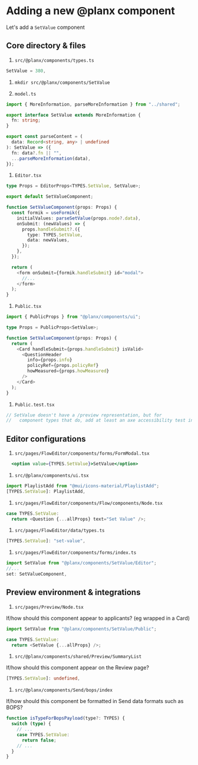 # Adding a new @planx component

Let's add a `SetValue` component

## Core directory & files 

1. `src/@planx/components/types.ts`

```typescript
SetValue = 380,
```

1. `mkdir src/@planx/components/SetValue`

1. `model.ts`

```typescript
import { MoreInformation, parseMoreInformation } from "../shared";

export interface SetValue extends MoreInformation {
  fn: string;
}

export const parseContent = (
  data: Record<string, any> | undefined
): SetValue => ({
  fn: data?.fn || "",
  ...parseMoreInformation(data),
});
```

1. `Editor.tsx`

```typescript
type Props = EditorProps<TYPES.SetValue, SetValue>;

export default SetValueComponent;

function SetValueComponent(props: Props) {
  const formik = useFormik({
    initialValues: parseSetValue(props.node?.data),
    onSubmit: (newValues) => {
      props.handleSubmit?.({
        type: TYPES.SetValue,
        data: newValues,
      });
    },
  });

  return (
    <form onSubmit={formik.handleSubmit} id="modal">
      //... 
    </form>
  );
}
```

1. `Public.tsx`

```typescript
import { PublicProps } from "@planx/components/ui";

type Props = PublicProps<SetValue>;

function SetValueComponent(props: Props) {
  return (
    <Card handleSubmit={props.handleSubmit} isValid>
      <QuestionHeader
        info={props.info}
        policyRef={props.policyRef}
        howMeasured={props.howMeasured}
      />
    </Card>
  );
}
```

1. `Public.test.tsx`

```typescript
// SetValue doesn't have a /preview representation, but for
//   component types that do, add at least an axe accessibility test in here
```

## Editor configurations

1. `src/pages/FlowEditor/components/forms/FormModal.tsx`

```jsx
  <option value={TYPES.SetValue}>SetValue</option>
```

1. `src/@planx/components/ui.tsx`

```typescript 
import PlaylistAdd from "@mui/icons-material/PlaylistAdd";
[TYPES.SetValue]: PlaylistAdd,
```

1. `src/pages/FlowEditor/components/Flow/components/Node.tsx`

```typescript
case TYPES.SetValue:
  return <Question {...allProps} text="Set Value" />;
```

1. `src/pages/FlowEditor/data/types.ts`

```typescript
[TYPES.SetValue]: "set-value",
```

1. `src/pages/FlowEditor/components/forms/index.ts`

```typescript
import SetValue from "@planx/components/SetValue/Editor";
//...
set: SetValueComponent,
```

## Preview environment & integrations

1. `src/pages/Preview/Node.tsx`

If/how should this component appear to applicants? (eg wrapped in a Card)

```typescript
import SetValue from "@planx/components/SetValue/Public";

case TYPES.SetValue:
  return <SetValue {...allProps} />;
```

1. `src/@planx/components/shared/Preview/SummaryList`

If/how should this component appear on the Review page?

```typescript
[TYPES.SetValue]: undefined,
```

1. `src/@planx/components/Send/bops/index`

If/how should this component be formatted in Send data formats such as BOPS?

```typescript
function isTypeForBopsPayload(type?: TYPES) {
  switch (type) {
    // ... 
    case TYPES.SetValue:
      return false;
    // ...
  }
}
```
